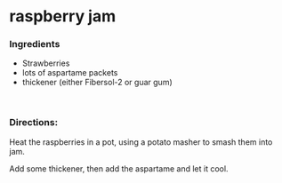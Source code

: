 # raspberry jam

### Ingredients
- Strawberries
- lots of aspartame packets
- thickener (either Fibersol-2 or guar gum)

<br>

### Directions:

Heat the raspberries in a pot, using a potato masher to smash them into jam.

Add some thickener, then add the aspartame and let it cool.
